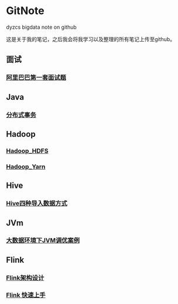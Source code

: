 # GitNote
 dyzcs bigdata note on github

这是关于我的笔记，之后我会将我学习以及整理的所有笔记上传至github。

## 面试

### [阿里巴巴第一套面试题](00_Interview/ali_01.md)

## Java

### [分布式事务](01_Java/01_DistributedTransaction.md)

## Hadoop

### [Hadoop_HDFS](02_Hadoop/01_HDFS.md)

### [Hadoop_Yarn](02_Hadoop/02_Yarn.md)

## Hive

### [Hive四种导入数据方式](06_Hive/01_Hive几种数据导入方式.md)

## JVm

### [大数据环境下JVM调优案例](05_JVM/01_JVM.md)

## Flink

### [Flink架构设计](08_Flink/01.md)

### [Flink 快速上手](08_Flink/02.md)

